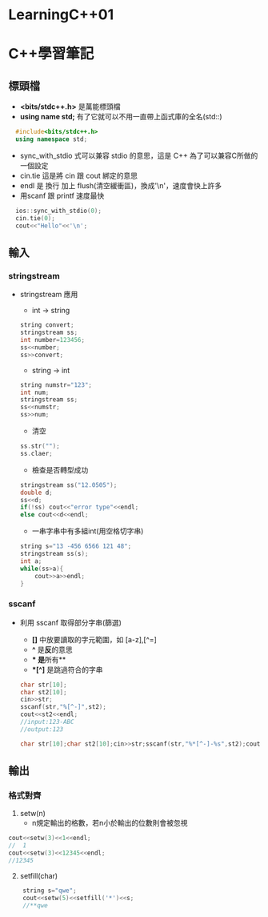 # LearningC++01


# C++學習筆記

## 標頭檔

* **<bits/stdc++.h>** 是萬能標頭檔
* **using name std;** 有了它就可以不用一直帶上函式庫的全名(std::)

```c++
  #include<bits/stdc++.h>
  using namespace std;
```

* sync_with_stdio 式可以兼容 stdio 的意思，這是 C++ 為了可以兼容C所做的一個設定
* cin.tie 這是將 cin 跟 cout 綁定的意思
* endl 是 換行 加上 flush(清空緩衝區)，換成'\n'，速度會快上許多
* 用scanf 跟 printf 速度最快

```C++
  ios::sync_with_stdio(0);
  cin.tie(0); 
  cout<<"Hello"<<'\n';
```

## 輸入

### stringstream

* stringstream 應用

  * int -> string

  ```C++
  string convert;
  stringstream ss;
  int number=123456;
  ss<<number;
  ss>>convert;
  ```

  * string -> int

  ```C++
  string numstr="123";
  int num;
  stringstream ss;
  ss<<numstr;
  ss>>num;
  ```

  * 清空

  ```C++
  ss.str("");
  ss.claer;
  ```

  * 檢查是否轉型成功

  ```C++
  stringstream ss("12.0505");
  double d;
  ss<<d;
  if(!ss) cout<<"error type"<<endl;
  else cout<<d<<endl;
  ```

  * 一串字串中有多組int(用空格切字串)

  ```C++
  string s="13 -456 6566 121 48";
  stringstream ss(s);
  int a;
  while(ss>a){
      cout>>a>>endl;
  }
  ```

### sscanf

* 利用 sscanf 取得部分字串(篩選)

  * **[]** 中放要讀取的字元範圍，如 [a-z],[^=]
  * **^** 是**反**的意思
  * **\* 是**所有**
  * **\*[^]** 是跳過符合的字串

  ```c++
  char str[10];
  char st2[10];
  cin>>str;
  sscanf(str,"%[^-]",st2);
  cout<<st2<<endl;
  //input:123-ABC
  //output:123
  ```

  ```C++
  char str[10];char st2[10];cin>>str;sscanf(str,"%*[^-]-%s",st2);cout<<st2<<endl;//input:123-ABC//output:ABC
  ```

## 輸出

### 格式對齊

1. setw(n)
   * n規定輸出的格數，若n小於輸出的位數則會被忽視

```C++
cout<<setw(3)<<1<<endl;
//  1
cout<<setw(3)<<12345<<endl;
//12345
```

2. setfill(char)

```C++
    string s="qwe";
    cout<<setw(5)<<setfill('*')<<s;
    //**qwe
```
